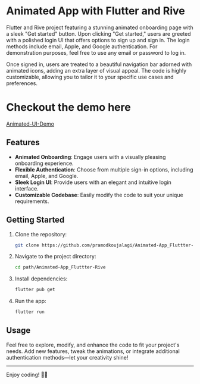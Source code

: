 # Animated App with Flutter and Rive




Flutter and Rive project featuring a stunning animated onboarding page with a sleek "Get started" button. Upon clicking "Get started," users are greeted with a polished login UI that offers options to sign up and sign in. The login methods include email, Apple, and Google authentication. For demonstration purposes, feel free to use any email or password to log in.

Once signed in, users are treated to a beautiful navigation bar adorned with animated icons, adding an extra layer of visual appeal. The code is highly customizable, allowing you to tailor it to your specific use cases and preferences.

# Checkout the demo here
[Animated-UI-Demo](https://veed.io/view/c84e8b6b-3a2c-4404-a950-a3cb510f2604)

## Features

- **Animated Onboarding**: Engage users with a visually pleasing onboarding experience.
- **Flexible Authentication**: Choose from multiple sign-in options, including email, Apple, and Google.
- **Sleek Login UI**: Provide users with an elegant and intuitive login interface.
- **Customizable Codebase**: Easily modify the code to suit your unique requirements.

## Getting Started

1. Clone the repository:

   ```bash
   git clone https://github.com/pramodkoujalagi/Animated-App_Fluttter-Rive.git
   ```

2. Navigate to the project directory:

   ```bash
   cd path/Animated-App_Fluttter-Rive
   ```

3. Install dependencies:

   ```bash
   flutter pub get
   ```

4. Run the app:

   ```bash
   flutter run
   ```

## Usage

Feel free to explore, modify, and enhance the code to fit your project's needs. Add new features, tweak the animations, or integrate additional authentication methods—let your creativity shine!

---

Enjoy coding! 🚀✨
